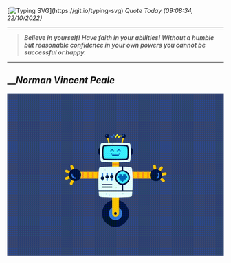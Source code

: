 [![Typing SVG](https://readme-typing-svg.herokuapp.com?font=Press+Start+2P&color=C2F784&size=35&width=900&height=100&lines=Hello+World%2C+I'm+Hung+!)](https://git.io/typing-svg) 
 _Quote Today (09:08:34, 22/10/2022)_
___
>**_Believe in yourself! Have faith in your abilities! Without a humble but reasonable confidence in your own powers you cannot be successful or happy._**
___

## __**_Norman Vincent Peale_**

![RobotDance](src/assets/images/robot-dancing-dribble.gif?style=center)
